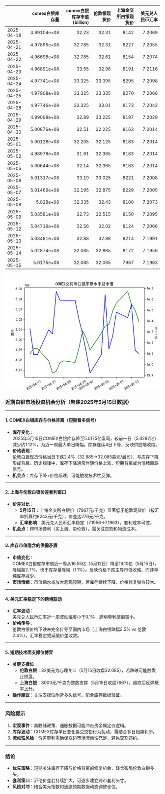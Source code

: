 |            |   comex白银库存量 |   comex白银库存市值(billion) |   伦敦银现货价 |   上海金交所白银现货价 |   美元兑人民币汇率 |
|:-----------|------------------:|-----------------------------:|---------------:|-----------------------:|-------------------:|
| 2025-04-18 |       4.99104e+08 |                       32.23  |         32.31  |                   8142 |             7.2069 |
| 2025-04-21 |       4.97895e+08 |                       32.785 |         32.31  |                   8227 |             7.2055 |
| 2025-04-22 |       4.96698e+08 |                       32.785 |         32.61  |                   8154 |             7.2074 |
| 2025-04-23 |       4.96891e+08 |                       33.55  |         32.96  |                   8191 |             7.2116 |
| 2025-04-24 |       4.97741e+08 |                       33.325 |         33.395 |                   8295 |             7.2098 |
| 2025-04-25 |       4.97908e+08 |                       33.325 |         33.335 |                   8270 |             7.2066 |
| 2025-04-28 |       4.97746e+08 |                       33.325 |         33.01  |                   8173 |             7.2043 |
| 2025-04-29 |       4.99098e+08 |                       32.89  |         33.225 |                   8197 |             7.2029 |
| 2025-04-30 |       5.00876e+08 |                       32.51  |         32.225 |                   8163 |             7.2014 |
| 2025-05-01 |       5.00128e+08 |                       32.205 |         32.125 |                   8163 |             7.2014 |
| 2025-05-02 |       4.98978e+08 |                       31.91  |         32.365 |                   8163 |             7.2014 |
| 2025-05-05 |       5.00644e+08 |                       32.14  |         32.365 |                   8163 |             7.2014 |
| 2025-05-06 |       5.01317e+08 |                       33.19  |         33.025 |                   8221 |             7.2008 |
| 2025-05-07 |       5.01469e+08 |                       32.195 |         32.875 |                   8229 |             7.2005 |
| 2025-05-08 |       5.028e+08   |                       32.335 |         32.43  |                   8100 |             7.2073 |
| 2025-05-09 |       5.03581e+08 |                       32.73  |         32.515 |                   8150 |             7.2095 |
| 2025-05-12 |       5.04719e+08 |                       32.56  |         32.02  |                   8124 |             7.2066 |
| 2025-05-13 |       5.03481e+08 |                       32.88  |         32.98  |                   8214 |             7.1991 |
| 2025-05-14 |       5.02874e+08 |                       32.085 |         32.885 |                   8172 |             7.1956 |
| 2025-05-15 |       5.0175e+08  |                       32.085 |         32.085 |                   7967 |             7.1963 |

![图](silver.png)



### 近期白银市场投资机会分析（聚焦2025年5月15日数据）

---

#### **1. COMEX白银库存与价格背离（短期看多信号）**
- **库存变化**：  
  2025年5月15日COMEX白银库存降至5.0175亿盎司，较前一日（5.0287亿）减少约1.12%，为近一周最大单日降幅。库存连续4日下降，反映供应端收缩。  
- **价格表现**：  
  伦敦白银现货价格当日下跌2.4%（32.885→32.085美元/盎司），与库存下降形成背离。历史规律中，库存下降通常伴随价格上涨，短期背离或为情绪超跌信号。  
- **机会点**：库存下降+价格超跌，可能触发技术性反弹。

---

#### **2. 上海与伦敦白银价差套利窗口**
- **价差对比**：  
  - **5月15日**：上海金交所白银价（7967元/千克）显著低于伦敦现货价（按汇率折算约8243元/千克），价差达276元/千克。  
  - **汇率影响**：美元兑人民币汇率稳定（7.1956→7.1963），套利成本可控。  
- **机会点**：跨市场套利（买上海、卖伦敦），需关注交割和物流成本。

---

#### **3. 库存市值隐含的供需矛盾**
- **市值变化**：  
  COMEX白银库存市值近一周从16.55亿（5月12日）降至16.10亿（5月15日），降幅超2.7%，快于库存量降幅（1.1%）。反映价格下跌主导市值收缩，而非单纯库存减少。  
- **市场情绪**：市值缩水或放大悲观预期，若库存继续下降，价格修复弹性较大。

---

#### **4. 美元汇率稳定下的跨境联动**
- **汇率波动**：  
  美元兑人民币汇率近一周波动幅度小于0.1%，跨境套利摩擦较小。  
- **价格传导**：  
  伦敦白银价格下跌未完全传导至国内市场（上海白银跌幅2.5% vs 伦敦2.4%），汇率稳定或延缓价差收敛。

---

#### **5. 短期技术面支撑位博弈**
- **关键支撑位**：  
  - **伦敦白银**：32美元为心理关口（5月15日收盘32.085），若跌破可能触发止损盘。  
  - **上海白银**：8000元/千克为整数支撑（5月15日收盘7967），超跌后反弹概率上升。  
- **操作建议**：关注支撑位附近多头信号，配合库存数据验证。

---

### **风险提示**
1. **宏观事件**：美联储政策、通胀数据可能冲击贵金属定价逻辑。  
2. **库存波动**：COMEX库存单日变化易受交割行为扰动，需结合多日趋势判断。  
3. **流动性风险**：价差套利需确保双边市场流动性充足，避免交割违约。

---

### **结论**
- **优先策略**：短期关注库存下降与价格背离的修复机会，轻仓布局伦敦白银多头。  
- **套利窗口**：沪伦价差若持续扩大，可逐步建立跨市套利头寸。  
- **风险对冲**：结合美元指数和通胀预期数据动态调整仓位。